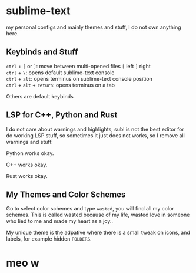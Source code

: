 # sublime-text

my personal configs and mainly themes and stuff, I do not own anything here.

## Keybinds and Stuff

`ctrl` + `[` or `]`: move between multi-opened files `[` left `]` right  
`ctrl` + `\`: opens default sublime-text console  
`ctrl` + `alt`: opens terminus on sublime-text console position  
`ctrl` + `alt` + `return`: opens terminus on a tab

Others are default keybinds

## LSP for C++, Python and Rust

I do not care about warnings and highlights, subl is not the best editor for do working LSP stuff,
so sometimes it just does not works, so I remove all warnings and stuff.

Python works okay.

C++ works okay.

Rust works okay.

## My Themes and Color Schemes

Go to select color schemes and type `wasted`, you will find all my color schemes. This is called wasted because of my life, wasted love in someone who lied to me and made my heart as a joy..

My unique theme is the adpative where there is a small tweak on icons, and labels, for example hidden `FOLDERS`.

# meo w
